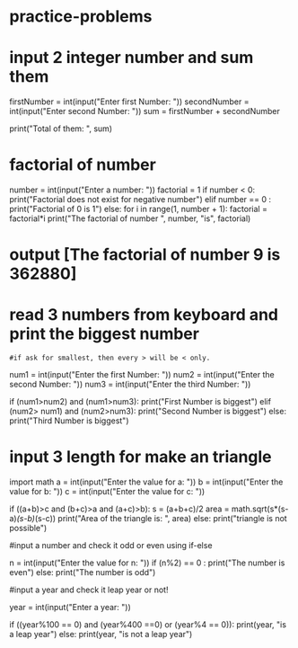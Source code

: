 # practice-problems
# input 2 integer number and sum them

firstNumber = int(input("Enter first Number:  "))
secondNumber = int(input("Enter second Number: "))
sum = firstNumber + secondNumber

print("Total of them: ", sum)

# factorial of number

number = int(input("Enter a number: "))
factorial = 1 
if number < 0:
    print("Factorial does not exist for negative number")
elif number == 0 :
    print("Factorial of 0 is 1")
else:
    for i in range(1, number + 1):
        factorial = factorial*i
        print("The factorial of number ", number, "is", factorial)

# output [The factorial of number  9 is 362880]


# read 3 numbers from keyboard and print the biggest number 
    #if ask for smallest, then every > will be < only. 

num1 = int(input("Enter the first Number: "))
num2 = int(input("Enter the second Number: "))
num3 = int(input("Enter the third Number: "))

if (num1>num2) and (num1>num3):
    print("First Number is biggest")
elif (num2> num1) and (num2>num3):
    print("Second Number is biggest")
else:
    print("Third Number is biggest")


# input 3 length for make an triangle

import math
a = int(input("Enter the value for a: "))
b = int(input("Enter the value for b: "))
c = int(input("Enter the value for c: "))

if ((a+b)>c and (b+c)>a and (a+c)>b):
    s = (a+b+c)/2
    area = math.sqrt(s*(s-a)*(s-b)*(s-c))
    print("Area of the triangle is: ", area)
else:
    print("triangle is not possible")


#input a number and check it odd or even using if-else

n = int(input("Enter the value for n: "))
if (n%2) == 0 :
    print("The number is even")
else:
    print("The number is odd")


#input a year and check it leap year or not!

year = int(input("Enter a year: "))

if ((year%100 == 0) and (year%400 ==0) or (year%4 == 0)):
    print(year, "is a leap year")
else:
    print(year, "is not a leap year")

